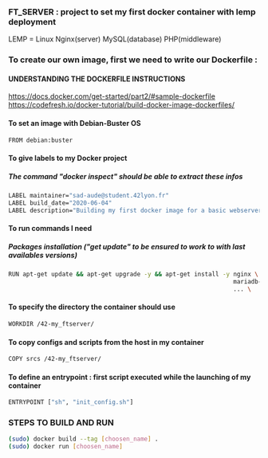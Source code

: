 ### FT_SERVER : project to set my first docker container with lemp deployment
LEMP = Linux Nginx(server) MySQL(database) PHP(middleware)


### To create our own image, first we need to write our Dockerfile : 

#### UNDERSTANDING THE DOCKERFILE INSTRUCTIONS
https://docs.docker.com/get-started/part2/#sample-dockerfile \
https://codefresh.io/docker-tutorial/build-docker-image-dockerfiles/

#### To set an image with Debian-Buster OS
```bash
FROM debian:buster
```

#### To give labels to my Docker project
##### The command "docker inspect" should be able to extract these infos
```bash
LABEL maintainer="sad-aude@student.42lyon.fr"
LABEL build_date="2020-06-04"
LABEL description="Building my first docker image for a basic webserver using LEMP"
```

#### To run commands I need
##### Packages installation ("get update" to be ensured to work to with last availables versions)
```bash
RUN apt-get update && apt-get upgrade -y && apt-get install -y nginx \
                                                               mariadb-server \
                                                               ... \
```
                                            
#### To specify the directory the container should use
```bash
WORKDIR /42-my_ftserver/
```

#### To copy configs and scripts from the host in my container
```bash
COPY srcs /42-my_ftserver/
```

#### To define an entrypoint : first script executed while the launching of my container
```bash
ENTRYPOINT ["sh", "init_config.sh"]
```

### STEPS TO BUILD AND RUN
```bash
(sudo) docker build --tag [choosen_name] .
(sudo) docker run [choosen_name]
```
